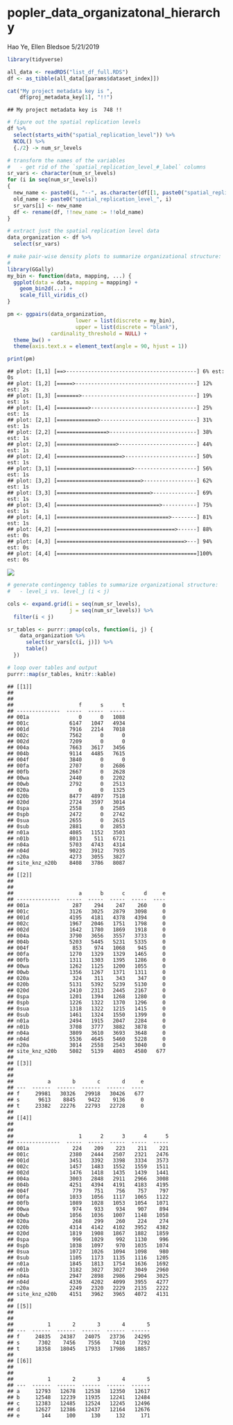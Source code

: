 popler\_data\_organizatonal\_hierarchy
================
Hao Ye, Ellen Bledsoe
5/21/2019

``` r
library(tidyverse)

all_data <- readRDS("list_df_full.RDS")
df <- as_tibble(all_data[[params$dataset_index]])

cat("My project metadata key is ", 
    df$proj_metadata_key[1], "!!")
```

    ## My project metadata key is  748 !!

``` r
# figure out the spatial replication levels
df %>% 
  select(starts_with("spatial_replication_level")) %>%
  NCOL() %>%
  {./2} -> num_sr_levels
```

``` r
# transform the names of the variables
#   - get rid of the `spatial_replication_level_#_label` columns
sr_vars <- character(num_sr_levels)
for (i in seq(num_sr_levels))
{
  new_name <- paste0(i, "--", as.character(df[[1, paste0("spatial_replication_level_", i, "_label")]]))
  old_name <- paste0("spatial_replication_level_", i)
  sr_vars[i] <- new_name
  df <- rename(df, !!new_name := !!old_name)
}
```

``` r
# extract just the spatial replication level data
data_organization <- df %>%
  select(sr_vars)
```

``` r
# make pair-wise density plots to summarize organizational structure:
# 
library(GGally)
my_bin <- function(data, mapping, ...) {
  ggplot(data = data, mapping = mapping) +
    geom_bin2d(...) +
    scale_fill_viridis_c()
}

pm <- ggpairs(data_organization, 
                      lower = list(discrete = my_bin), 
                      upper = list(discrete = "blank"), 
              cardinality_threshold = NULL) + 
  theme_bw() + 
  theme(axis.text.x = element_text(angle = 90, hjust = 1))

print(pm)
```

    ## plot: [1,1] [==>------------------------------------------] 6% est: 0s
    ## plot: [1,2] [=====>---------------------------------------] 12% est: 2s
    ## plot: [1,3] [=======>-------------------------------------] 19% est: 1s
    ## plot: [1,4] [==========>----------------------------------] 25% est: 1s
    ## plot: [2,1] [=============>-------------------------------] 31% est: 1s
    ## plot: [2,2] [================>----------------------------] 38% est: 1s
    ## plot: [2,3] [===================>-------------------------] 44% est: 1s
    ## plot: [2,4] [=====================>-----------------------] 50% est: 1s
    ## plot: [3,1] [========================>--------------------] 56% est: 1s
    ## plot: [3,2] [===========================>-----------------] 62% est: 1s
    ## plot: [3,3] [==============================>--------------] 69% est: 1s
    ## plot: [3,4] [=================================>-----------] 75% est: 1s
    ## plot: [4,1] [====================================>--------] 81% est: 1s
    ## plot: [4,2] [======================================>------] 88% est: 0s
    ## plot: [4,3] [=========================================>---] 94% est: 0s
    ## plot: [4,4] [=============================================]100% est: 0s

![](data_report-108_files/figure-markdown_github/unnamed-chunk-5-1.png)

``` r
# generate contingency tables to summarize organizational structure:
#   - level_i vs. level_j (i < j)

cols <- expand.grid(i = seq(num_sr_levels), 
                    j = seq(num_sr_levels)) %>%
  filter(i < j)

sr_tables <- purrr::pmap(cols, function(i, j) {
    data_organization %>%
      select(sr_vars[c(i, j)]) %>%
      table()
  })
```

``` r
# loop over tables and output
purrr::map(sr_tables, knitr::kable)
```

    ## [[1]]
    ## 
    ## 
    ##                     f      s      t
    ## --------------  -----  -----  -----
    ## 001a                0      0   1088
    ## 001c             6147   1047   4934
    ## 001d             7916   2214   7018
    ## 002c             7562      0      0
    ## 002d             7209      0      0
    ## 004a             7663   3617   3456
    ## 004b             9114   4485   7615
    ## 004f             3840      0      0
    ## 00fa             2707      0   2686
    ## 00fb             2667      0   2628
    ## 00wa             2440      0   2202
    ## 00wb             2792      0   2513
    ## 020a                0      0   1325
    ## 020b             8477   4897   7518
    ## 020d             2724   3597   3014
    ## 0spa             2558      0   2585
    ## 0spb             2472      0   2742
    ## 0sua             2655      0   2615
    ## 0sub             2881      0   2853
    ## n01a             4085   1152   3503
    ## n01b             8013    511   6721
    ## n04a             5703   4743   4314
    ## n04d             9022   3912   7935
    ## n20a             4273   3055   3827
    ## site_knz_n20b    8408   3786   8087
    ## 
    ## [[2]]
    ## 
    ## 
    ##                     a      b      c      d     e
    ## --------------  -----  -----  -----  -----  ----
    ## 001a              287    294    247    260     0
    ## 001c             3126   3025   2879   3098     0
    ## 001d             4195   4181   4378   4394     0
    ## 002c             1967   2046   1751   1798     0
    ## 002d             1642   1780   1869   1918     0
    ## 004a             3790   3656   3557   3733     0
    ## 004b             5203   5445   5231   5335     0
    ## 004f              853    974   1068    945     0
    ## 00fa             1270   1329   1329   1465     0
    ## 00fb             1311   1303   1395   1286     0
    ## 00wa             1262   1125   1200   1055     0
    ## 00wb             1356   1267   1371   1311     0
    ## 020a              324    311    343    347     0
    ## 020b             5131   5392   5239   5130     0
    ## 020d             2410   2313   2445   2167     0
    ## 0spa             1201   1394   1268   1280     0
    ## 0spb             1226   1322   1370   1296     0
    ## 0sua             1318   1322   1215   1415     0
    ## 0sub             1461   1324   1550   1399     0
    ## n01a             2494   1915   2047   2284     0
    ## n01b             3708   3777   3882   3878     0
    ## n04a             3809   3610   3693   3648     0
    ## n04d             5536   4645   5460   5228     0
    ## n20a             3014   2558   2543   3040     0
    ## site_knz_n20b    5082   5139   4803   4580   677
    ## 
    ## [[3]]
    ## 
    ## 
    ##           a       b       c       d     e
    ## ---  ------  ------  ------  ------  ----
    ## f     29981   30326   29918   30426   677
    ## s      9613    8845    9422    9136     0
    ## t     23382   22276   22793   22728     0
    ## 
    ## [[4]]
    ## 
    ## 
    ##                     1      2      3      4      5
    ## --------------  -----  -----  -----  -----  -----
    ## 001a              224    209    223    211    221
    ## 001c             2380   2444   2507   2321   2476
    ## 001d             3451   3392   3398   3334   3573
    ## 002c             1457   1483   1552   1559   1511
    ## 002d             1476   1418   1435   1439   1441
    ## 004a             3003   2848   2911   2966   3008
    ## 004b             4251   4394   4191   4183   4195
    ## 004f              779    751    756    757    797
    ## 00fa             1033   1056   1117   1065   1122
    ## 00fb             1089   1028   1053   1054   1071
    ## 00wa              974    933    934    907    894
    ## 00wb             1056   1036   1007   1148   1058
    ## 020a              268    299    260    224    274
    ## 020b             4314   4142   4102   3952   4382
    ## 020d             1819   1908   1867   1882   1859
    ## 0spa              996   1029    992   1130    996
    ## 0spb             1038   1097    970   1035   1074
    ## 0sua             1072   1026   1094   1098    980
    ## 0sub             1105   1173   1135   1116   1205
    ## n01a             1845   1813   1754   1636   1692
    ## n01b             3182   3027   3027   3049   2960
    ## n04a             2947   2898   2986   2904   3025
    ## n04d             4336   4202   4099   3955   4277
    ## n20a             2249   2320   2229   2135   2222
    ## site_knz_n20b    4151   3962   3965   4072   4131
    ## 
    ## [[5]]
    ## 
    ## 
    ##           1       2       3       4       5
    ## ---  ------  ------  ------  ------  ------
    ## f     24835   24387   24075   23736   24295
    ## s      7302    7456    7556    7410    7292
    ## t     18358   18045   17933   17986   18857
    ## 
    ## [[6]]
    ## 
    ## 
    ##           1       2       3       4       5
    ## ---  ------  ------  ------  ------  ------
    ## a     12793   12678   12538   12350   12617
    ## b     12548   12239   11935   12241   12484
    ## c     12383   12485   12524   12245   12496
    ## d     12627   12386   12437   12164   12676
    ## e       144     100     130     132     171
